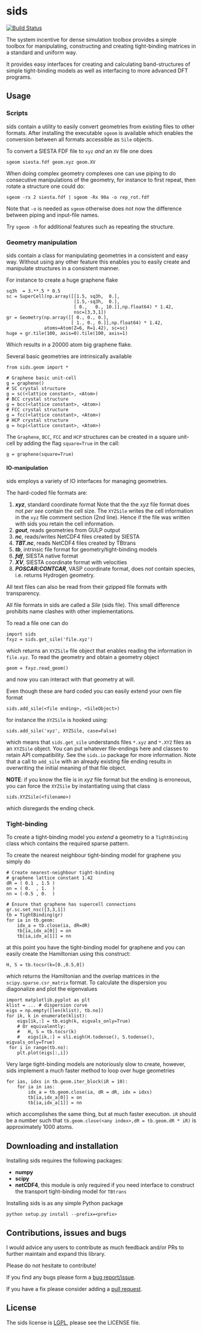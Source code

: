 # sids #

[![Build Status](https://travis-ci.org/zerothi/sids.svg?branch=master)](https://travis-ci.org/zerothi/sids)

The system incentive for dense simulation toolbox provides a simple
toolbox for manipulating, constructing and creating tight-binding matrices 
in a standard and uniform way.

It provides easy interfaces for creating and calculating band-structures of
simple tight-binding models as well as interfacing to more advanced DFT
programs.

## Usage ##

### Scripts ###

sids contain a utility to easily convert geometries from existing files
to other formats. After installing the executable `sgeom` is available which
enables the conversion between all formats accessible as `Sile` objects.

To convert a SIESTA FDF file to `xyz` _and_ an `XV` file one does

    sgeom siesta.fdf geom.xyz geom.XV

When doing complex geometry complexes one can use piping to do consecutive
manipulations of the geometry, for instance to first repeat, then rotate
a structure one could do:

    sgeom -rx 2 siesta.fdf | sgeom -Rx 90a -o rep_rot.fdf

Note that `-o` is needed as `sgeom` otherwise does not now the difference
between piping and input-file names.

Try `sgeom -h` for additional features such as repeating the structure.


### Geometry manipulation ###

sids contain a class for manipulating geometries in a consistent and easy
way. Without using any other feature this enables you to easily create and
manipulate structures in a consistent manner. 

For instance to create a huge graphene flake

    sq3h  = 3.**.5 * 0.5
    sc = SuperCell(np.array([[1.5, sq3h,  0.],
                             [1.5,-sq3h,  0.],
                             [ 0.,   0., 10.]],np.float64) * 1.42,
                             nsc=[3,3,1])
    gr = Geometry(np.array([[ 0., 0., 0.],
                            [ 1., 0., 0.]],np.float64) * 1.42,
                  atoms=Atom(Z=6, R=1.42), sc=sc)
    huge = gr.tile(100, axis=0).tile(100, axis=1)

Which results in a 20000 atom big graphene flake.

Several basic geometries are intrinsically available

    from sids.geom import *

    # Graphene basic unit-cell
    g = graphene()
    # SC crystal structure
    g = sc(<lattice constant>, <Atom>)
    # BCC crystal structure
    g = bcc(<lattice constant>, <Atom>)
    # FCC crystal structure
    g = fcc(<lattice constant>, <Atom>)
    # HCP crystal structure
    g = hcp(<lattice constant>, <Atom>)

The `Graphene`, `BCC`, `FCC` and `HCP` structures can be created in
a square unit-cell by adding the flag `square=True` in the call:

    g = graphene(square=True)

#### IO-manipulation ####

sids employs a variety of IO interfaces for managing geometries.

The hard-coded file formats are:

1. ___xyz___, standard coordinate format
 Note that the the _xyz_ file format does not _per see_ contain the cell size.
 The `XYZSile` writes the cell information in the `xyz` file comment section (2nd line). Hence if the file was written with sids you retain the cell information.
2. ___gout___, reads geometries from GULP output
3. ___nc___, reads/writes NetCDF4 files created by SIESTA
4. ___TBT.nc___, reads NetCDF4 files created by TBtrans
5. ___tb___, intrinsic file format for geometry/tight-binding models
6. ___fdf___, SIESTA native format
7. ___XV___, SIESTA coordinate format with velocities
8. ___POSCAR___/___CONTCAR___, VASP coordinate format, does _not_ contain species, i.e. returns Hydrogen geometry.

All text files can also be read from their gzipped file formats with transparency.

All file formats in sids are called a _Sile_ (sids file). This small difference
prohibits name clashes with other implementations.

To read a file one can do

    import sids
    fxyz = sids.get_sile('file.xyz')

which returns an `XYZSile` file object that enables reading the information in
`file.xyz`. To read the geometry and obtain a geometry object

    geom = fxyz.read_geom()

and now you can interact with that geometry at will. 

Even though these are hard coded you can easily extend your own file format

    sids.add_sile(<file ending>, <SileObject>)

for instance the `XYZSile` is hooked using:

    sids.add_sile('xyz', XYZSile, case=False)

which means that `sids.get_sile` understands files `*.xyz` and `*.XYZ` files as
an `XYZSile` object. You can put whatever file-endings here and classes to retain API
compatibility. See the `sids.io` package for more information. Note that a call to
`add_sile` with an already existing file ending results in overwriting the initial
meaning of that file object.

__NOTE__: if you know the file is in _xyz_ file format but the ending is erroneous, you can force the `XYZSile` by instantiating using that class

    sids.XYZSile(<filename>)

which disregards the ending check. 

### Tight-binding ###

To create a tight-binding model you _extend_ a geometry to a `TightBinding` class which
contains the required sparse pattern.

To create the nearest neighbour tight-binding model for graphene you simply do

    # Create nearest-neighbour tight-binding
    # graphene lattice constant 1.42
    dR = ( 0.1 , 1.5 )
    on = ( 0.  , 1.  )
    nn = (-0.5 , 0.  )

    # Ensure that graphene has supercell connections
    gr.sc.set_nsc([3,3,1])
    tb = TightBinding(gr)
    for ia in tb.geom:
        idx_a = tb.close(ia, dR=dR)
        tb[ia,idx_a[0]] = on
        tb[ia,idx_a[1]] = nn

at this point you have the tight-binding model for graphene and you can easily create
the Hamiltonian using this construct:

    H, S = tb.tocsr(k=[0.,0.5,0])

which returns the Hamiltonian and the overlap matrices in the `scipy.sparse.csr_matrix`
format. To calculate the dispersion you diagonalize and plot the eigenvalues

    import matplotlib.pyplot as plt
    klist = ... # dispersion curve
    eigs = np.empty([len(klist), tb.no])
    for ik, k in enumerate(klist):
        eigs[ik,:] = tb.eigh(k, eigvals_only=True)
        # Or equivalently:
        #   H, S = tb.tocsr(k)
        #   eigs[ik,:] = sli.eigh(H.todense(), S.todense(), eigvals_only=True)
     for i in range(tb.no):
        plt.plot(eigs[:,i])

Very large tight-binding models are notoriously slow to create, however, sids
implement a much faster method to loop over huge geometries

    for ias, idxs in tb.geom.iter_block(iR = 10):
        for ia in ias:
	        idx_a = tb.geom.close(ia, dR = dR, idx = idxs)
	        tb[ia,idx_a[0]] = on
            tb[ia,idx_a[1]] = nn

which accomplishes the same thing, but at much faster execution. `iR` should be a
number such that `tb.geom.close(<any index>,dR = tb.geom.dR * iR)` is approximately
1000 atoms.


## Downloading and installation ##

Installing sids requires the following packages:

   - __numpy__
   - __scipy__
   - __netCDF4__, this module is only required if you need interface to construct
    the transport tight-binding model for `TBtrans`

Installing sids is as any simple Python package

    python setup.py install --prefix=<prefix>


## Contributions, issues and bugs ##

I would advice any users to contribute as much feedback and/or PRs to further
maintain and expand this library.

Please do not hesitate to contribute!

If you find any bugs please form a [bug report/issue][issue].

If you have a fix please consider adding a [pull request][pr].

## License ##

The sids license is [LGPL][lgpl], please see the LICENSE file.


<!---
Links to external and internal sites.
-->
[sids@git]: https://github.com/zerothi/sids
[sids-doc]: http://github.com/zerothi/sids
[issue]: https://github.com/zerothi/sids/issues
[pr]: https://github.com/zerothi/sids/pulls
[lgpl]: http://www.gnu.org/licenses/lgpl.html


<!---
Local variables for emacs to turn on flyspell-mode
% Local Variables:
%   mode: flyspell
%   tab-width: 4
%   indent-tabs-mode: nil
% End:
-->

